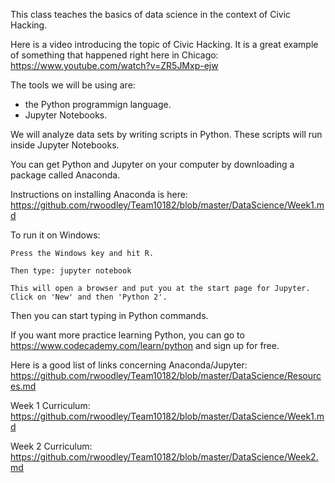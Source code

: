 This class teaches the basics of data science in the context of Civic Hacking.

Here is a video introducing the topic of Civic Hacking. It is a great example of something that happened right here in Chicago:
https://www.youtube.com/watch?v=ZR5JMxp-ejw

The tools we will be using are:
- the Python programmign language.
- Jupyter Notebooks.

We will analyze data sets by writing scripts in Python. These scripts will run inside Jupyter Notebooks. 

You can get Python and Jupyter on your computer by downloading a package called Anaconda.

Instructions on installing Anaconda is here: https://github.com/rwoodley/Team10182/blob/master/DataScience/Week1.md

To run it on Windows:

    Press the Windows key and hit R.

    Then type: jupyter notebook

    This will open a browser and put you at the start page for Jupyter. Click on 'New' and then 'Python 2'.

Then you can start typing in Python commands.

If you want more practice learning Python, you can go to https://www.codecademy.com/learn/python and sign up for free.

Here is a good list of links concerning Anaconda/Jupyter: https://github.com/rwoodley/Team10182/blob/master/DataScience/Resources.md

Week 1 Curriculum: https://github.com/rwoodley/Team10182/blob/master/DataScience/Week1.md

Week 2 Curriculum: https://github.com/rwoodley/Team10182/blob/master/DataScience/Week2.md
